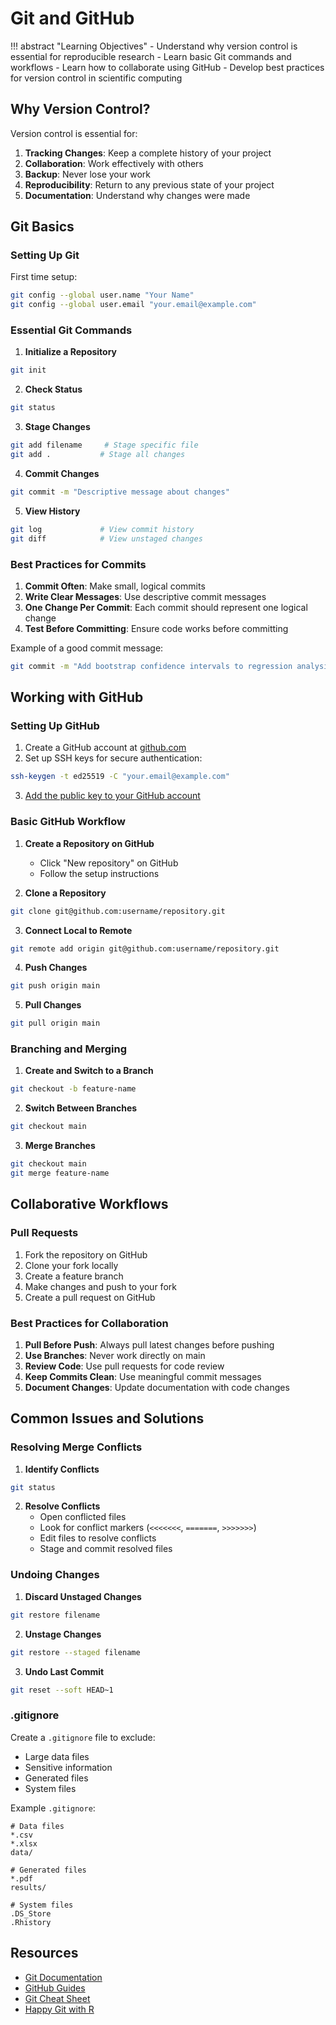 # Git and GitHub

!!! abstract "Learning Objectives"
    - Understand why version control is essential for reproducible research
    - Learn basic Git commands and workflows
    - Learn how to collaborate using GitHub
    - Develop best practices for version control in scientific computing

## Why Version Control?

Version control is essential for:

1. **Tracking Changes**: Keep a complete history of your project
2. **Collaboration**: Work effectively with others
3. **Backup**: Never lose your work
4. **Reproducibility**: Return to any previous state of your project
5. **Documentation**: Understand why changes were made

## Git Basics

### Setting Up Git

First time setup:
```bash
git config --global user.name "Your Name"
git config --global user.email "your.email@example.com"
```

### Essential Git Commands

1. **Initialize a Repository**
```bash
git init
```

2. **Check Status**
```bash
git status
```

3. **Stage Changes**
```bash
git add filename     # Stage specific file
git add .           # Stage all changes
```

4. **Commit Changes**
```bash
git commit -m "Descriptive message about changes"
```

5. **View History**
```bash
git log             # View commit history
git diff            # View unstaged changes
```

### Best Practices for Commits

1. **Commit Often**: Make small, logical commits
2. **Write Clear Messages**: Use descriptive commit messages
3. **One Change Per Commit**: Each commit should represent one logical change
4. **Test Before Committing**: Ensure code works before committing

Example of a good commit message:
```bash
git commit -m "Add bootstrap confidence intervals to regression analysis"
```

## Working with GitHub

### Setting Up GitHub

1. Create a GitHub account at [github.com](https://github.com)
2. Set up SSH keys for secure authentication:
```bash
ssh-keygen -t ed25519 -C "your.email@example.com"
```
3. [Add the public key to your GitHub account](https://docs.github.com/en/authentication/connecting-to-github-with-ssh/adding-a-new-ssh-key-to-your-github-account)

### Basic GitHub Workflow

1. **Create a Repository on GitHub**
   - Click "New repository" on GitHub
   - Follow the setup instructions

2. **Clone a Repository**
```bash
git clone git@github.com:username/repository.git
```

3. **Connect Local to Remote**
```bash
git remote add origin git@github.com:username/repository.git
```

4. **Push Changes**
```bash
git push origin main
```

5. **Pull Changes**
```bash
git pull origin main
```

### Branching and Merging

1. **Create and Switch to a Branch**
```bash
git checkout -b feature-name
```

2. **Switch Between Branches**
```bash
git checkout main
```

3. **Merge Branches**
```bash
git checkout main
git merge feature-name
```

## Collaborative Workflows

### Pull Requests

1. Fork the repository on GitHub
2. Clone your fork locally
3. Create a feature branch
4. Make changes and push to your fork
5. Create a pull request on GitHub

### Best Practices for Collaboration

1. **Pull Before Push**: Always pull latest changes before pushing
2. **Use Branches**: Never work directly on main
3. **Review Code**: Use pull requests for code review
4. **Keep Commits Clean**: Use meaningful commit messages
5. **Document Changes**: Update documentation with code changes

## Common Issues and Solutions

### Resolving Merge Conflicts

1. **Identify Conflicts**
```bash
git status
```

2. **Resolve Conflicts**
   - Open conflicted files
   - Look for conflict markers (`<<<<<<<`, `=======`, `>>>>>>>`)
   - Edit files to resolve conflicts
   - Stage and commit resolved files

### Undoing Changes

1. **Discard Unstaged Changes**
```bash
git restore filename
```

2. **Unstage Changes**
```bash
git restore --staged filename
```

3. **Undo Last Commit**
```bash
git reset --soft HEAD~1
```


### .gitignore

Create a `.gitignore` file to exclude:
- Large data files
- Sensitive information
- Generated files
- System files

Example `.gitignore`:
```plaintext
# Data files
*.csv
*.xlsx
data/

# Generated files
*.pdf
results/

# System files
.DS_Store
.Rhistory
```



## Resources

- [Git Documentation](https://git-scm.com/doc)
- [GitHub Guides](https://guides.github.com/)
- [Git Cheat Sheet](https://education.github.com/git-cheat-sheet-education.pdf)
- [Happy Git with R](https://happygitwithr.com/)
